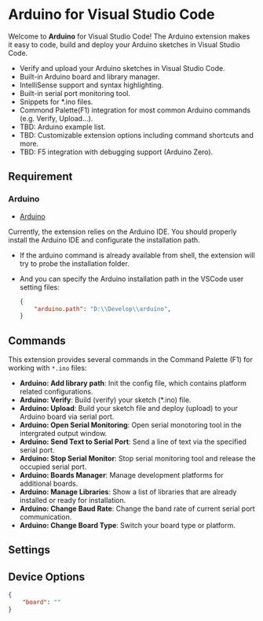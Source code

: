 # Arduino for Visual Studio Code

Welcome to **Arduino** for Visual Studio Code! The Arduino extension makes it easy to code, build and deploy your Arduino sketches in Visual Studio Code.

* Verify and upload your Arduino sketches in Visual Studio Code.
* Built-in Arduino board and library manager.
* IntelliSense support and syntax highlighting.
* Built-in serial port monitoring tool.
* Snippets for \*.ino files.
* Commond Palette(F1) integration for most common Arduino commands (e.g. Verify, Upload...).
* TBD: Arduino example list.
* TBD: Customizable extension options including command shortcuts and more.
* TBD: F5 integration with debugging support (Arduino Zero).

## Requirement

### Arduino
- [Arduino](https://www.arduino.cc/)

Currently, the extension relies on the Arduino IDE. You should properly install the Arduino IDE and configurate the installation path.

- If the arduino command is already available from shell, the extension will try to probe the installation folder.
- And you can specify the Arduino installation path in the VSCode user setting files:

    ``` json
    {
        "arduino.path": "D:\\Develop\\arduino",
    }
    ```

## Commands
This extension provides several commands in the Command Palette (F1) for working with `*.ino` files:
- **Arduino: Add library path**: Init the config file, which contains platform related configurations.
- **Arduino: Verify**: Build (verify) your sketch (\*.ino) file.
- **Arduino: Upload**: Build your sketch file and deploy (upload) to your Arduino board via serial port.
- **Arduino: Open Serial Monitoring**: Open serial monotoring tool in the intergrated output window.
- **Arduino: Send Text to Serial Port**: Send a line of text via the specified serial port.
- **Arduino: Stop Serial Monitor**: Stop serial monitoring tool and release the occupied serial port.
- **Arduino: Boards Manager**: Manage development platforms for additional boards.
- **Arduino: Manage Libraries**: Show a list of libraries that are already installed or ready for installation.
- **Arduino: Change Baud Rate**: Change the band rate of current serial port communication.
- **Arduino: Change Board Type**: Switch your board type or platform.

## Settings

## Device Options

```json
{
    "board": ""
}
```

